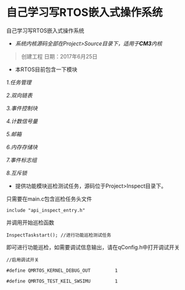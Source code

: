 # 自己学习写RTOS嵌入式操作系统

自己学习写RTOS嵌入式操作系统

* *系统内核源码全部在Project>Source目录下，适用于**CM3**内核*

> 创建工程  日期：2017年6月25日



- 本RTOS目前包含一下模块

*1.任务管理*

*2.双向链表*

*3.事件控制块*

*4.计数信号量*

*5.邮箱*

*6.内存存储块*

*7.事件标志组*

*8.互斥锁*

- 提供功能模块巡检测试任务，源码位于Project>Inspect目录下。

只需要在main.c包含巡检任务头文件

`include "api_inspect_entry.h"`

并调用开始巡检函数

`InspectTaskstart(); //进行功能巡检测试任务`

即可进行功能巡检，如需要调试信息输出，请在qConfig.h中打开调试开关

`//启用调试开关`

`#define QMRTOS_KERNEL_DEBUG_OUT         1`      

`#define QMRTOS_TEST_KEIL_SWSIMU         1`

